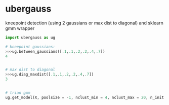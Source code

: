 # ubergauss


kneepoint detection (using 2 gaussians or max dist to diagonal) and sklearn gmm wrapper



```python
import ubergauss as ug

# kneepoint gaussians: 
>>>ug.between_gaussians([.1,.1,.2,.2,.4,.7])
4 


# max dist to diagonal
>>>ug.diag_maxdist([.1,.1,.2,.2,.4,.7])
3


# trian gmm 
ug.get_model(X, poolsize = -1, nclust_min = 4, nclust_max = 20, n_init = 30,covariance_type = 'tied',**kwargs)
```
